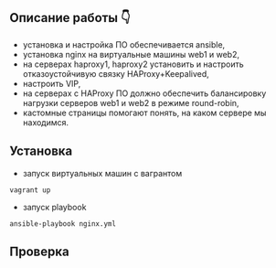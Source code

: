 ## Описание работы :point_down: ## 
+ установка и настройка ПО обеспечивается ansible, 
+ установка nginx на виртуальные машины web1 и web2,
+ на серверах haproxy1, haproxy2 установить и настроить отказоустойчивую связку HAProxy+Keepalived,
+ настроить VIP,
+ на серверах с HAProxy ПО должно обеспечить балансировку нагрузки серверов web1 и web2 в режиме round-robin,
+ кастомные страницы помогают понять, на каком сервере мы находимся.
 
 ## Установка ##
 + запуск виртуальных машин с вагрантом
 ~~~ 
 vagrant up 
 ~~~
 + запуск playbook
 ~~~
 ansible-playbook nginx.yml
 ~~~
 
 ## Проверка ##
